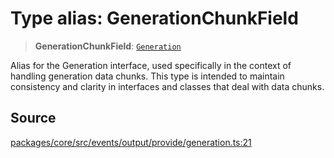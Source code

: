 # Type alias: GenerationChunkField

> **GenerationChunkField**: [`Generation`](../interfaces/Generation.md)

Alias for the Generation interface, used specifically in the context of handling generation data chunks.
This type is intended to maintain consistency and clarity in interfaces and classes that deal with data chunks.

## Source

[packages/core/src/events/output/provide/generation.ts:21](https://github.com/VictorS67/encre/blob/42c3bddca4be2d23ad959c1c99381eefbf43789c/packages/core/src/events/output/provide/generation.ts#L21)
